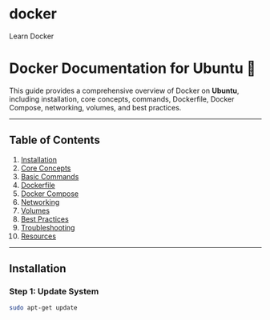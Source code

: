 # docker
Learn Docker
# Docker Documentation for Ubuntu 🐳

This guide provides a comprehensive overview of Docker on **Ubuntu**, including installation, core concepts, commands, Dockerfile, Docker Compose, networking, volumes, and best practices.

---

## **Table of Contents**
1. [Installation](#installation)
2. [Core Concepts](#core-concepts)
3. [Basic Commands](#basic-commands)
4. [Dockerfile](#dockerfile)
5. [Docker Compose](#docker-compose)
6. [Networking](#networking)
7. [Volumes](#volumes)
8. [Best Practices](#best-practices)
9. [Troubleshooting](#troubleshooting)
10. [Resources](#resources)

---

## **Installation**
### **Step 1: Update System**
```bash
sudo apt-get update
